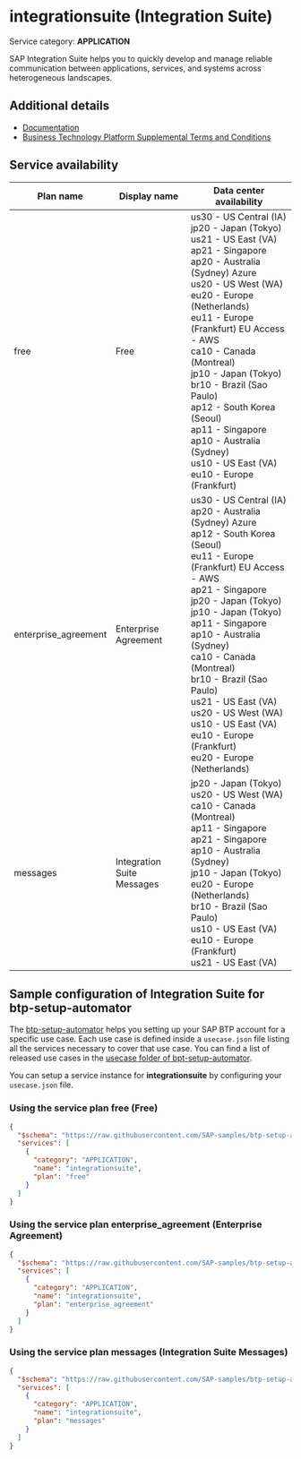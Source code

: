 # **integrationsuite** (Integration Suite)

Service category: **APPLICATION**

SAP Integration Suite helps you to quickly develop and manage reliable communication between applications, services, and systems across heterogeneous landscapes.

## Additional details

- [Documentation](https://help.sap.com/viewer/product/SAP_CLOUD_PLATFORM_INTEGRATION_SUITE)
- [Business Technology Platform Supplemental Terms and Conditions](https://www.sap.com/about/trust-center/agreements/cloud/cloud-services.html?tag=language:english&search=Supplement%20Business%20Technology%20Platform&sort=latest_desc)

## Service availability

| Plan name | Display name | Data center availability  |
|------|----------------|---------------------------|
|  free  |  Free  | us30 - US Central (IA)<br> jp20 - Japan (Tokyo)<br> us21 - US East (VA)<br> ap21 - Singapore<br> ap20 - Australia (Sydney) Azure<br> us20 - US West (WA)<br> eu20 - Europe (Netherlands)<br> eu11 - Europe (Frankfurt) EU Access - AWS<br> ca10 - Canada (Montreal)<br> jp10 - Japan (Tokyo)<br> br10 - Brazil (Sao Paulo)<br> ap12 - South Korea (Seoul)<br> ap11 - Singapore<br> ap10 - Australia (Sydney)<br> us10 - US East (VA)<br> eu10 - Europe (Frankfurt)  |
|  enterprise_agreement  |  Enterprise Agreement  | us30 - US Central (IA)<br> ap20 - Australia (Sydney) Azure<br> ap12 - South Korea (Seoul)<br> eu11 - Europe (Frankfurt) EU Access - AWS<br> ap21 - Singapore<br> jp20 - Japan (Tokyo)<br> jp10 - Japan (Tokyo)<br> ap11 - Singapore<br> ap10 - Australia (Sydney)<br> ca10 - Canada (Montreal)<br> br10 - Brazil (Sao Paulo)<br> us21 - US East (VA)<br> us20 - US West (WA)<br> us10 - US East (VA)<br> eu10 - Europe (Frankfurt)<br> eu20 - Europe (Netherlands)  |
|  messages  |  Integration Suite Messages  | jp20 - Japan (Tokyo)<br> us20 - US West (WA)<br> ca10 - Canada (Montreal)<br> ap11 - Singapore<br> ap21 - Singapore<br> ap10 - Australia (Sydney)<br> jp10 - Japan (Tokyo)<br> eu20 - Europe (Netherlands)<br> br10 - Brazil (Sao Paulo)<br> us10 - US East (VA)<br> eu10 - Europe (Frankfurt)<br> us21 - US East (VA)  |

## Sample configuration of **Integration Suite** for btp-setup-automator

The [btp-setup-automator](https://github.com/SAP-samples/btp-setup-automator) helps you setting up your SAP BTP account for a specific use case. Each use case is defined inside a `usecase.json` file listing all the services necessary to cover that use case. You can find a list of released use cases in the [usecase folder of bpt-setup-automator](https://github.com/SAP-samples/btp-setup-automator/tree/main/usecases).

You can setup a service instance for **integrationsuite** by configuring your `usecase.json` file.

### Using the service plan **free** (Free)

```json
{
  "$schema": "https://raw.githubusercontent.com/SAP-samples/btp-setup-automator/main/libs/btpsa-usecase.json",
  "services": [
    {
      "category": "APPLICATION",
      "name": "integrationsuite",
      "plan": "free"
    }
  ]
}
```

### Using the service plan **enterprise_agreement** (Enterprise Agreement)

```json
{
  "$schema": "https://raw.githubusercontent.com/SAP-samples/btp-setup-automator/main/libs/btpsa-usecase.json",
  "services": [
    {
      "category": "APPLICATION",
      "name": "integrationsuite",
      "plan": "enterprise_agreement"
    }
  ]
}
```

### Using the service plan **messages** (Integration Suite Messages)

```json
{
  "$schema": "https://raw.githubusercontent.com/SAP-samples/btp-setup-automator/main/libs/btpsa-usecase.json",
  "services": [
    {
      "category": "APPLICATION",
      "name": "integrationsuite",
      "plan": "messages"
    }
  ]
}
```
